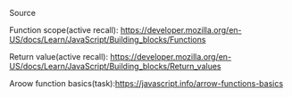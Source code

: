 Source

Function scope(active recall): https://developer.mozilla.org/en-US/docs/Learn/JavaScript/Building_blocks/Functions 

Return value(active recall): https://developer.mozilla.org/en-US/docs/Learn/JavaScript/Building_blocks/Return_values 

Aroow function basics(task):https://javascript.info/arrow-functions-basics 